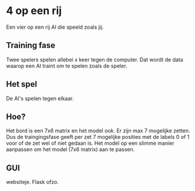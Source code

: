 # 4 op een rij

Een vier op een rij AI die speeld zoals jij.

## Training fase

Twee spelers spelen allebei x keer tegen de computer. Dat wordt de data waarop een AI traint om te spelen zoals de speler.

## Het spel

De AI's spelen tegen elkaar.

## Hoe?

Het bord is een 7x6 matrix en het model ook. Er zijn max 7 mogelijke zetten. Dus de traingingsfase geeft per zet 7 mogelijke posities met de labels 0 of 1 voor of de zet wel of niet gedaan is.
Het model op een slimme manier aanpassen om het model (7x6 matrix) aan te passen.

## GUI

websiteje. Flask ofzo.